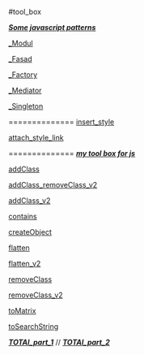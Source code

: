 #tool_box  


[***Some javascript patterns***](https://github.com/Bik-Top/tool_box/tree/master/tools)

[_Modul](https://github.com/Bik-Top/tool_box/blob/master/tools/Modul.js)

[_Fasad](https://github.com/Bik-Top/tool_box/blob/master/tools/_Fasad.js)

[_Factory](https://github.com/Bik-Top/tool_box/blob/master/tools/_Factory.js)

[_Mediator](https://github.com/Bik-Top/tool_box/blob/master/tools/_Mediator.js)

[ _Singleton](https://github.com/Bik-Top/tool_box/blob/master/tools/_Singleton.js)

==============
[ insert_style](https://github.com/Bik-Top/tool_box/blob/master/tools/insert_style.js)

[ attach_style_link](https://github.com/Bik-Top/tool_box/blob/master/tools/attach_style_link.js)

==============
[***my tool box for js***](https://github.com/Bik-Top/tool_box/tree/master/simple)

[ addClass](https://github.com/Bik-Top/tool_box/blob/master/simple/addClass.js)

[ addClass_removeClass_v2](https://github.com/Bik-Top/tool_box/blob/master/simple/addClass_removeClass_v2.js)

[ addClass_v2](https://github.com/Bik-Top/tool_box/blob/master/simple/addClass_v2.js)

[ contains](https://github.com/Bik-Top/tool_box/blob/master/simple/contains.js)

[ createObject](https://github.com/Bik-Top/tool_box/blob/master/simple/createObject.js)

[ flatten](https://github.com/Bik-Top/tool_box/blob/master/simple/flatten.js)

[ flatten_v2](https://github.com/Bik-Top/tool_box/blob/master/simple/flattenV2.js)


[removeClass](https://github.com/Bik-Top/tool_box/blob/master/simple/removeClass.js)

[removeClass_v2](https://github.com/Bik-Top/tool_box/blob/master/simple/removeClass_v2.js)

[toMatrix](https://github.com/Bik-Top/tool_box/blob/master/simple/toMatrix.js)

[toSearchString](https://github.com/Bik-Top/tool_box/blob/master/simple/toSearchString.js)

***[TOTAl_part_1](https://github.com/Bik-Top/tool_box/blob/master/simple/TOTAl_part_1.js)*** //
***[TOTAl_part_2](https://github.com/Bik-Top/tool_box/blob/master/simple/TOTAl_part_2.js)***


